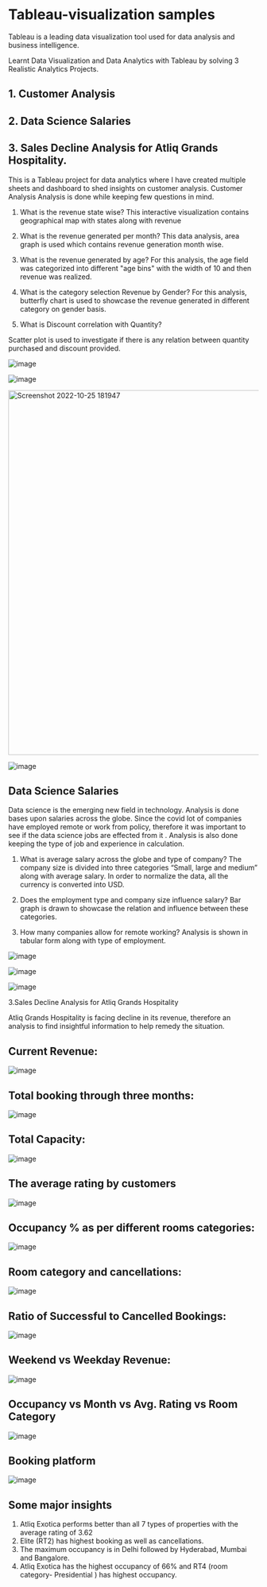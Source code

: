 # Tableau-visualization samples

Tableau is a leading data visualization tool used for data analysis and business intelligence.

Learnt Data Visualization and Data Analytics with Tableau by solving 3 Realistic Analytics Projects.
## 1. Customer Analysis
## 2. Data Science Salaries
## 3. Sales Decline Analysis for Atliq Grands Hospitality. 


This is a Tableau project for data analytics where I have created multiple sheets and dashboard to shed insights on customer analysis.
Customer Analysis
Analysis is done while keeping few questions in mind.

1. What is the revenue state wise?
This interactive visualization contains geographical map with states along with revenue

2. What is the revenue generated per month?
This data analysis, area graph is used which contains revenue generation month wise.

3. What is the revenue generated by age?
For this analysis, the age field was categorized into different "age bins" with the width of 10 and then revenue was realized.

4. What is the category selection Revenue by Gender?
For this analysis, butterfly chart is used to showcase the revenue generated in different category on gender basis.

5. What is Discount correlation with Quantity?

Scatter plot is used to investigate if there is any relation between quantity purchased and discount provided.

 ![image](https://user-images.githubusercontent.com/76634362/195247540-398c3b96-36ed-40a5-9752-f4e7ea6731f1.png)

![image](https://user-images.githubusercontent.com/76634362/195247586-375e866b-b1ac-4746-878e-331e6afbe44a.png)

<img width="734" alt="Screenshot 2022-10-25 181947" src="https://user-images.githubusercontent.com/76634362/197912430-b002d175-aea2-4756-84bc-0da36c2e9f27.png">

![image](https://user-images.githubusercontent.com/76634362/195247631-214e9c08-a2e3-42f6-af8a-117ef694eddb.png)



## Data Science Salaries

Data science is the emerging new field in technology. Analysis is done bases upon salaries across the globe. Since the covid lot of companies have employed remote or work from policy, therefore it was important to see if the data science jobs are effected from it . Analysis is also done keeping the type of job and experience in calculation.

1.	What is average salary across the globe and type of company?
The company size is divided into three categories “Small, large and medium” along with average salary. In order to normalize the data, all the currency is converted into USD.
2.	Does the employment type and company size influence salary?
Bar graph is drawn to showcase the relation and influence between these categories.

3.	How many companies allow for remote working?
       Analysis is shown in tabular form along with type of employment.
       
  ![image](https://user-images.githubusercontent.com/76634362/195247677-ad45667b-445d-4de6-9c02-2920bd271a6f.png)
  
  ![image](https://user-images.githubusercontent.com/76634362/195247739-3a19a8c6-e21a-4884-ad07-d4efab41bb39.png)

  ![image](https://user-images.githubusercontent.com/76634362/195247757-4b050c2c-dca9-4871-bc56-50f0e2a800cb.png)
  

3.Sales Decline Analysis for Atliq Grands Hospitality

Atliq Grands Hospitality is facing decline in its revenue, therefore an analysis to find insightful information to help remedy the situation.
## Current Revenue:
![image](https://user-images.githubusercontent.com/76634362/195247797-24ef3cae-7305-4804-b986-4448611f3ed1.png)

 
## Total booking through three months:
![image](https://user-images.githubusercontent.com/76634362/195247822-2169076e-0bd4-41d6-83f5-fa1fbcb6402d.png)

 
## Total Capacity:
![image](https://user-images.githubusercontent.com/76634362/195247864-2d9cab2a-5790-44a7-b4f7-f76d0ce5dcfb.png)
 
 
## The average rating by customers
![image](https://user-images.githubusercontent.com/76634362/195247887-99695c59-a718-4fab-aa87-f01de2b1da53.png)

 
## Occupancy % as per different rooms categories:
![image](https://user-images.githubusercontent.com/76634362/195247913-9ed01f41-789c-41fd-9155-3558a153c7f0.png)


## Room category and cancellations:
![image](https://user-images.githubusercontent.com/76634362/195247945-02b2f2ba-7890-4a23-9c13-f90cffb91986.png)

## Ratio of Successful to Cancelled Bookings:
![image](https://user-images.githubusercontent.com/76634362/195247978-780f5f75-95cf-43b4-a1b1-0b77c0836237.png)
 
## Weekend vs Weekday Revenue:
![image](https://user-images.githubusercontent.com/76634362/195248004-9a51c52e-15b6-4eb8-aac4-3dc4238bd813.png)

## Occupancy vs Month vs Avg. Rating vs Room Category
![image](https://user-images.githubusercontent.com/76634362/195248036-3b57a084-9924-4127-8872-e9623547aa1b.png)

## Booking platform
![image](https://user-images.githubusercontent.com/76634362/195248056-ddb09117-9c1c-4ec7-9aea-b8696adde5f0.png)


## Some major insights 
1)	Atliq Exotica performs better than all 7 types of properties with the average rating of 3.62
2)	Elite (RT2) has highest booking as well as cancellations.
3)	The maximum occupancy is in Delhi followed by Hyderabad, Mumbai and Bangalore.
4)	Atliq Exotica has the highest occupancy of 66% and RT4 (room category- Presidential ) has highest occupancy.
